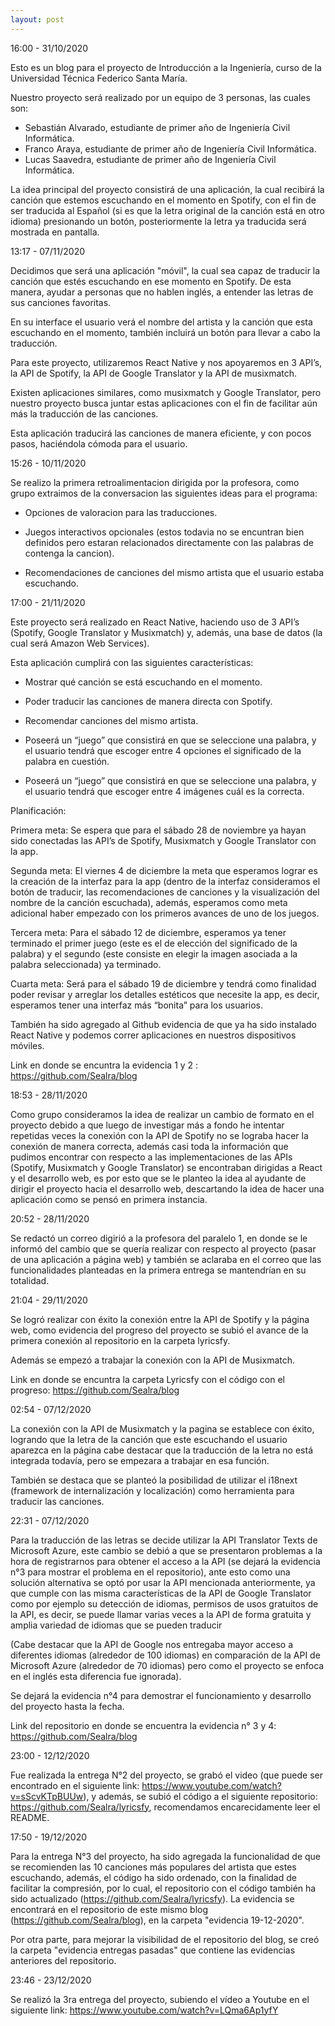 ```yaml
---
layout: post
---
```


16:00 - 31/10/2020

Esto es un blog para el proyecto de Introducción a la Ingeniería, curso de la Universidad Técnica Federico Santa María.

Nuestro proyecto será realizado por un equipo de 3 personas, las cuales son:

- Sebastián Alvarado, estudiante de primer año de Ingeniería Civil Informática.
- Franco Araya, estudiante de primer año de Ingeniería Civil Informática.
- Lucas Saavedra, estudiante de primer año de Ingeniería Civil Informática.


La idea principal del proyecto consistirá de una aplicación, la cual recibirá la canción que estemos escuchando en el momento en Spotify,
con el fin de ser traducida al Español (si es que la letra original de la canción está en otro idioma) presionando un botón,
posteriormente la letra ya traducida será mostrada en pantalla.

13:17 - 07/11/2020

Decidimos que será una aplicación "móvil", la cual sea capaz de traducir la canción que estés escuchando en ese momento en Spotify.
De esta manera, ayudar a personas que no hablen inglés, a entender las letras de sus canciones favoritas.

En su interface el usuario verá el nombre del artista y la canción que esta escuchando en el momento, también incluirá un botón para 
llevar a cabo la traducción.

Para este proyecto, utilizaremos React Native y nos apoyaremos en 3 API’s, la API de Spotify, la API de Google Translator y la API de musixmatch.

Existen aplicaciones similares, como musixmatch y Google Translator, pero nuestro proyecto busca juntar estas aplicaciones con el fin 
de facilitar aún más la traducción de las canciones.

Esta aplicación traducirá las canciones de manera eficiente, y con pocos pasos, haciéndola cómoda para el usuario.

15:26 - 10/11/2020

Se realizo la primera retroalimentacion dirigida por la profesora, como grupo extraimos de la conversacion las siguientes ideas para el programa:

- Opciones de valoracion para las traducciones. 

- Juegos interactivos opcionales (estos todavia no se encuntran bien definidos pero estaran relacionados directamente con las palabras de contenga la cancion).

- Recomendaciones de canciones del mismo artista que el usuario estaba escuchando.

17:00 - 21/11/2020

Este proyecto será realizado en React Native, haciendo uso de 3 API’s (Spotify, Google Translator y Musixmatch) y, además, una base de datos (la cual será Amazon Web Services). 

 

Esta aplicación cumplirá con las siguientes características: 

- Mostrar qué canción se está escuchando en el momento. 

- Poder traducir las canciones de manera directa con Spotify. 

- Recomendar canciones del mismo artista. 

- Poseerá un “juego” que consistirá en que se seleccione una palabra, y el usuario tendrá que escoger entre 4 opciones el significado de la palabra en cuestión. 

- Poseerá un “juego” que consistirá en que se seleccione una palabra, y el usuario tendrá que escoger entre 4 imágenes cuál es la correcta. 

Planificación:  

Primera meta: Se espera que para el sábado 28 de noviembre ya hayan sido conectadas las API’s de Spotify, Musixmatch y Google Translator con la app. 

Segunda meta: El viernes 4 de diciembre la meta que esperamos lograr es la creación de la interfaz para la app (dentro de la interfaz consideramos el botón de traducir, las recomendaciones de canciones y la visualización del nombre de la canción escuchada), además, esperamos como meta adicional haber empezado con los primeros avances de uno de los juegos. 

Tercera meta: Para el sábado 12 de diciembre, esperamos ya tener terminado el primer juego (este es el de elección del significado de la palabra) y el segundo (este consiste en elegir la imagen asociada a la palabra seleccionada) ya terminado. 

Cuarta meta: Será para el sábado 19 de diciembre y tendrá como finalidad poder revisar y arreglar los detalles estéticos que necesite la app, es decir, esperamos tener una interfaz más “bonita” para los usuarios. 

 

También ha sido agregado al Github evidencia de que ya ha sido instalado React Native y podemos correr aplicaciones en nuestros dispositivos móviles. 

Link en donde se encuntra la evidencia 1 y 2 : https://github.com/Sealra/blog

18:53 - 28/11/2020 

Como grupo consideramos la idea de realizar un cambio de formato en el proyecto debido a que luego de investigar más a fondo he intentar repetidas veces la conexión con la API de Spotify no se lograba hacer la conexión de manera correcta, además casi toda la información que pudimos encontrar con respecto a las implementaciones de las APIs (Spotify, Musixmatch y Google Translator) se encontraban dirigidas a React y el desarrollo web, es por esto que se le planteo la idea al ayudante de dirigir el proyecto hacia el desarrollo web, descartando la idea de hacer una aplicación como se pensó en primera instancia.

20:52 - 28/11/2020

Se redactó un correo digirió a la profesora del paralelo 1, en donde se le informó del cambio que se quería realizar con respecto al proyecto (pasar de una aplicación a página web) y también se aclaraba en el correo que las funcionalidades planteadas en la primera entrega se mantendrían en su totalidad.

21:04 - 29/11/2020

Se logró realizar con éxito la conexión entre la API de Spotify y la página web, como evidencia del progreso del proyecto se subió el avance de la primera conexión al repositorio en la carpeta lyricsfy.

Además se empezó a trabajar la conexión con la API de Musixmatch.

Link en donde se encuntra la carpeta Lyricsfy con el código con el progreso: https://github.com/Sealra/blog

02:54 - 07/12/2020

La conexión con la API de Musixmatch y la pagina se establece con éxito, logrando que la letra de la canción que este escuchando el usuario aparezca en la página cabe destacar que la traducción de la letra no está integrada todavía, pero se empezara a trabajar en esa función.

También se destaca que se planteó la posibilidad de utilizar el i18next (framework de internalización y localización) como herramienta para traducir las canciones.

22:31 - 07/12/2020

Para la traducción de las letras se decide utilizar la API Translator Texts de Microsoft Azure, este cambio se debió a que se presentaron problemas a la hora de registrarnos para obtener el acceso a la API (se dejará la evidencia n°3 para mostrar el problema en el repositorio), ante esto como una solución alternativa se optó por usar la API mencionada anteriormente, ya que cumple con las misma características de la API de Google Translator como por ejemplo su detección de idiomas, permisos de usos gratuitos de la API, es decir, se puede llamar varias veces a la API de forma gratuita y amplia variedad de idiomas que se pueden traducir 

(Cabe destacar que la API de Google nos entregaba mayor acceso a diferentes idiomas (alrededor de 100 idiomas) en comparación de la API de Microsoft Azure (alrededor de 70 idiomas) pero como el proyecto se enfoca en el inglés esta diferencia fue ignorada).

Se dejará la evidencia n°4 para demostrar el funcionamiento y desarrollo del proyecto hasta la fecha.

Link del repositorio en donde se encuentra la evidencia n° 3 y 4: https://github.com/Sealra/blog

23:00 - 12/12/2020

Fue realizada la entrega N°2 del proyecto, se grabó el video (que puede ser encontrado en el siguiente link: https://www.youtube.com/watch?v=sScvKTpBUUw), y además, se subió el código a el siguiente repositorio: https://github.com/Sealra/lyricsfy, recomendamos encarecidamente leer el README.

17:50 - 19/12/2020

Para la entrega N°3 del proyecto, ha sido agregada la funcionalidad de que se recomienden las 10 canciones más populares del artista que estes escuchando, además, el código ha sido ordenado, con la finalidad de facilitar la compresión, por lo cual, el repositorio con el código también ha sido actualizado (https://github.com/Sealra/lyricsfy). La evidencia se encontrará en el repositorio de este mismo blog (https://github.com/Sealra/blog), en la carpeta "evidencia 19-12-2020".

Por otra parte, para mejorar la visibilidad de el repositorio del blog, se creó la carpeta "evidencia entregas pasadas" que contiene las evidencias anteriores del repositorio.

23:46 - 23/12/2020

Se realizó la 3ra entrega del proyecto, subiendo el vídeo a Youtube en el siguiente link: https://www.youtube.com/watch?v=LQma6Ap1yfY

